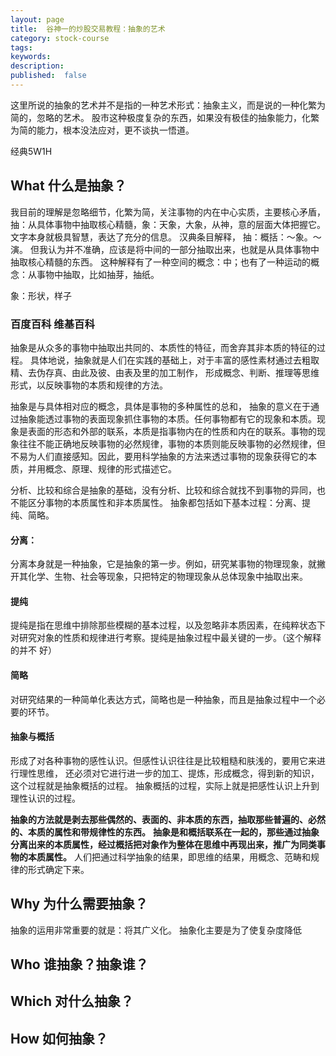 ```yaml
---
layout: page
title:  谷神一的炒股交易教程：抽象的艺术
category: stock-course
tags:
keywords:
description:  
published:  false
---
```


这里所说的抽象的艺术并不是指的一种艺术形式：抽象主义，而是说的一种化繁为简的，忽略的艺术。
股市这种极度复杂的东西，如果没有极佳的抽象能力，化繁为简的能力，根本没法应对，更不谈执一悟道。

经典5W1H
## What 什么是抽象？
我目前的理解是忽略细节，化繁为简，关注事物的内在中心实质，主要核心矛盾，抽：从具体事物中抽取核心精髓，象：天象，大象，从神，意的层面大体把握它。
文字本身就极具智慧，表达了充分的信息。
汉典条目解释，
抽：概括：～象。～演。
但我认为并不准确，应该是将中间的一部分抽取出来，也就是从具体事物中抽取核心精髓的东西。
这种解释有了一种空间的概念：中；也有了一种运动的概念：从事物中抽取，比如抽芽，抽纸。

象：形状，样子
### 百度百科 维基百科
抽象是从众多的事物中抽取出共同的、本质性的特征，而舍弃其非本质的特征的过程。
具体地说，抽象就是人们在实践的基础上，对于丰富的感性素材通过去粗取精、去伪存真、由此及彼、由表及里的加工制作，
形成概念、判断、推理等思维形式，以反映事物的本质和规律的方法。

抽象是与具体相对应的概念，具体是事物的多种属性的总和，
抽象的意义在于通过抽象能透过事物的表面现象抓住事物的本质。任何事物都有它的现象和本质。现象是表面的形态和外部的联系，本质是指事物内在的性质和内在的联系。事物的现象往往不能正确地反映事物的必然规律，事物的本质则能反映事物的必然规律，但不易为人们直接感知。因此，要用科学抽象的方法来透过事物的现象获得它的本质，并用概念、原理、规律的形式描述它。

分析、比较和综合是抽象的基础，没有分析、比较和综合就找不到事物的异同，也不能区分事物的本质属性和非本质属性。
抽象都包括如下基本过程：分离、提纯、简略。
#### 分离：
分离本身就是一种抽象，它是抽象的第一步。例如，研究某事物的物理现象，就撇开其化学、生物、社会等现象，只把特定的物理现象从总体现象中抽取出来。
#### 提纯
提纯是指在思维中排除那些模糊的基本过程，以及忽略非本质因素，在纯粹状态下对研究对象的性质和规律进行考察。提纯是抽象过程中最关键的一步。（这个解释的并不 好）
#### 简略
对研究结果的一种简单化表达方式，简略也是一种抽象，而且是抽象过程中一个必要的环节。
#### 抽象与概括
形成了对各种事物的感性认识。但感性认识往往是比较粗糙和肤浅的，要用它来进行理性思维，
还必须对它进行进一步的加工、提炼，形成概念，得到新的知识，这个过程就是抽象概括的过程。
抽象概括的过程，实际上就是把感性认识上升到理性认识的过程。

**抽象的方法就是剥去那些偶然的、表面的、非本质的东西，抽取那些普遍的、必然的、本质的属性和带规律性的东西。**
**抽象是和概括联系在一起的，那些通过抽象分离出来的本质属性，经过概括把对象作为整体在思维中再现出来，推广为同类事物的本质属性。**
人们把通过科学抽象的结果，即思维的结果，用概念、范畴和规律的形式确定下来。


## Why 为什么需要抽象？
抽象的运用非常重要的就是：将其广义化。
抽象化主要是为了使复杂度降低
## Who 谁抽象？抽象谁？
## Which 对什么抽象？
## How 如何抽象？


